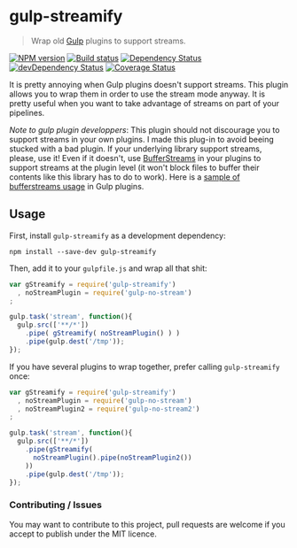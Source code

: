 # gulp-streamify
> Wrap old [Gulp](http://gulpjs.com/) plugins to support streams.

[![NPM version](https://badge.fury.io/js/gulp-streamify.png)](https://npmjs.org/package/gulp-streamify) [![Build status](https://secure.travis-ci.org/nfroidure/gulp-streamify.png)](https://travis-ci.org/nfroidure/gulp-streamify) [![Dependency Status](https://david-dm.org/nfroidure/gulp-streamify.png)](https://david-dm.org/nfroidure/gulp-streamify) [![devDependency Status](https://david-dm.org/nfroidure/gulp-streamify/dev-status.png)](https://david-dm.org/nfroidure/gulp-streamify#info=devDependencies) [![Coverage Status](https://coveralls.io/repos/nfroidure/gulp-streamify/badge.png?branch=master)](https://coveralls.io/r/nfroidure/gulp-streamify?branch=master)

It is pretty annoying when Gulp plugins doesn't support streams. This plugin
 allows you to wrap them in order to use the stream mode anyway. It is pretty
 useful when you want to take advantage of streams on part of your pipelines.

*Note to gulp plugin developpers*: This plugin should not discourage you to
 support streams in your own plugins. I made this plug-in to avoid beeing
 stucked with a bad plugin. If your underlying library support streams, please,
 use it! Even if it doesn't, use
 [BufferStreams](https://npmjs.org/package/bufferstreams)
 in your plugins to support streams at the plugin level (it won't block files
 to buffer their contents like this library has to do to work). Here is a
 [sample of bufferstreams usage](https://github.com/nfroidure/gulp-ttf2eot/blob/master/src/index.js#L73)
 in Gulp plugins.

## Usage

First, install `gulp-streamify` as a development dependency:

```shell
npm install --save-dev gulp-streamify
```

Then, add it to your `gulpfile.js` and wrap all that shit:

```javascript
var gStreamify = require('gulp-streamify')
  , noStreamPlugin = require('gulp-no-stream')
;

gulp.task('stream', function(){
  gulp.src(['**/*'])
    .pipe( gStreamify( noStreamPlugin() ) )
    .pipe(gulp.dest('/tmp'));
});
```

If you have several plugins to wrap together, prefer calling `gulp-streamify` once:
```javascript
var gStreamify = require('gulp-streamify')
  , noStreamPlugin = require('gulp-no-stream')
  , noStreamPlugin2 = require('gulp-no-stream2')
;

gulp.task('stream', function(){
  gulp.src(['**/*'])
    .pipe(gStreamify(
      noStreamPlugin().pipe(noStreamPlugin2())
    ))
    .pipe(gulp.dest('/tmp'));
});
```

### Contributing / Issues

You may want to contribute to this project, pull requests are welcome if you
 accept to publish under the MIT licence.
